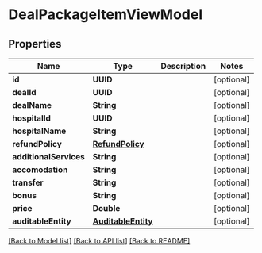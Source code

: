 # DealPackageItemViewModel

## Properties
Name | Type | Description | Notes
------------ | ------------- | ------------- | -------------
**id** | **UUID** |  | [optional] 
**dealId** | **UUID** |  | [optional] 
**dealName** | **String** |  | [optional] 
**hospitalId** | **UUID** |  | [optional] 
**hospitalName** | **String** |  | [optional] 
**refundPolicy** | [**RefundPolicy**](RefundPolicy.md) |  | [optional] 
**additionalServices** | **String** |  | [optional] 
**accomodation** | **String** |  | [optional] 
**transfer** | **String** |  | [optional] 
**bonus** | **String** |  | [optional] 
**price** | **Double** |  | [optional] 
**auditableEntity** | [**AuditableEntity**](AuditableEntity.md) |  | [optional] 

[[Back to Model list]](../README.md#documentation-for-models) [[Back to API list]](../README.md#documentation-for-api-endpoints) [[Back to README]](../README.md)


